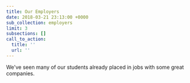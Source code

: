 ```yaml
---
title: Our Employers
date: 2018-03-21 23:13:00 +0000
sub_collection: employers
limit: 3
subsections: []
call_to_action:
  title: ''
  url: ''
---
```


We've seen many of our students already placed in jobs with some great companies.
